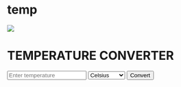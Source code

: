 # temp
<!DOCTYPE html>
<html>
<head>
  <title>Temperature Converter</title>
  <link rel="stylesheet" type="text/css" href="temp glo1.css">
</head>
<body>
<img src="C:\Users\konda\Downloads\ddd.png">
  <h1>TEMPERATURE CONVERTER</h1>
  
  <div class="converter">
    <input type="number" id="temperatureInput" placeholder="Enter temperature" required>
    <select id="unitSelect">
      <option value="celsius">Celsius</option>
      <option value="fahrenheit">Fahrenheit</option>
      <option value="kelvin">Kelvin</option>
    </select>
    <button onclick="convertTemperature()">Convert</button>
    <div id="resultArea"></div>
  </div>

  <script src="tej.js"></script>
</body>
</html>
